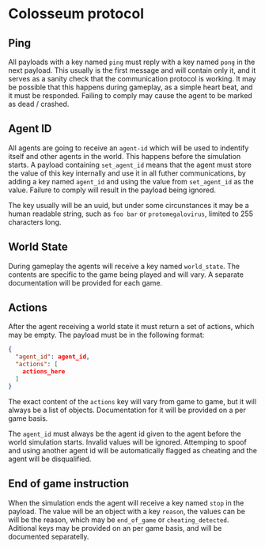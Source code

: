 # Colosseum protocol

## Ping

All payloads with a key named `ping` must reply with a key named `pong` in the
next payload. This usually is the first message and will contain only it, and
it serves as a sanity check that the communication protocol is working. It may
be possible that this happens during gameplay, as a simple heart beat, and it
must be responded. Failing to comply may cause the agent to be marked as dead /
crashed.

## Agent ID

All agents are going to receive an `agent-id` which will be used to indentify
itself and other agents in the world. This happens before the simulation
starts.  A payload containing `set_agent_id` means that the agent must store
the value of this key internally and use it in all futher communications, by
adding a key named `agent_id` and using the value from `set_agent_id` as the
value. Failure to comply will result in the payload being ignored.

The key usually will be an uuid, but under some circunstances it may be a human
readable string, such as `foo bar` or `protomegalovirus`, limited to 255
characters long.

## World State

During gameplay the agents will receive a key named `world_state`. The contents
are specific to the game being played and will vary. A separate documentation
will be provided for each game.

## Actions

After the agent receiving a world state it must return a set of actions, which
may be empty. The payload must be in the following format:
```json
{
  "agent_id": agent_id,
  "actions": [
    actions_here
  ]
}
```

The exact content of the `actions` key will vary from game to game, but it will
always be a list of objects. Documentation for it will be provided on a per
game basis.

The `agent_id` must always be the agent id given
to the agent before the world simulation starts. Invalid values will be
ignored.  Attemping to spoof and using another agent id will be automatically
flagged as cheating and the agent will be disqualified.

## End of game instruction

When the simulation ends the agent will receive a key named `stop` in the
payload.  The value will be an object with a key `reason`, the values can be
will be the reason, which may be `end_of_game` or `cheating_detected`.
Aditional keys may be provided on an per game basis, and will be documented
separatelly.
